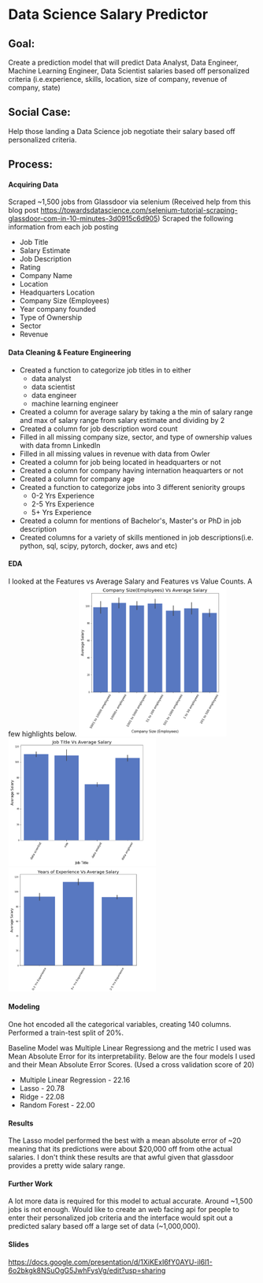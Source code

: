 # Data Science Salary Predictor

## Goal: 
Create a prediction model that will predict Data Analyst, Data Engineer, Machine Learning Engineer, Data Scientist salaries based off personalized criteria (i.e.experience, skills, location, size of company, revenue of company, state)

## Social Case: 
Help those landing a Data Science job negotiate their salary based off personalized criteria.


## Process:
#### Acquiring Data
Scraped ~1,500 jobs from Glassdoor via selenium
(Received help from this blog post https://towardsdatascience.com/selenium-tutorial-scraping-glassdoor-com-in-10-minutes-3d0915c6d905)
Scraped the following information from each job posting
* Job Title
* Salary Estimate
* Job Description
* Rating
* Company Name
* Location
* Headquarters Location
* Company Size (Employees)
* Year company founded
* Type of Ownership
* Sector
* Revenue

#### Data Cleaning & Feature Engineering
* Created a function to categorize job titles in to either 
  * data analyst
  * data scientist
  * data engineer 
  * machine learning engineer
* Created a column for average salary by taking a the min of salary range and max of salary range from salary estimate and dividing by 2 
* Created a column for job description word count
* Filled in all missing company size, sector, and type of ownership values with data fromn LinkedIn
* Filled in all missing values in revenue with data from Owler
* Created a column for job being located in headquarters or not
* Created a column for company having internation heaquarters or not
* Created a column for company age
* Created a function to categorize jobs into 3 different seniority groups 
  * 0-2 Yrs Experience
  * 2-5 Yrs Experience
  * 5+ Yrs Experience
* Created a column for mentions of Bachelor's, Master's or PhD in job description
* Created columns for a variety of skills mentioned in job descriptions(i.e. python, sql, scipy, pytorch, docker, aws and etc)

#### EDA
I looked at the Features vs Average Salary and Features vs Value Counts.
A few highlights below.
<img src="Project%20Images/Comp_Size.png" width="300">
<img src="Project%20Images/Job_Titles.png" width="300">
<img src="Project%20Images/Seniority.png" width="300">

#### Modeling
One hot encoded all the categorical variables, creating 140 columns. 
Performed a train-test split of 20%.

Baseline Model was Multiple Linear Regressiong and the metric I used was Mean Absolute Error for its interpretability.
Below are the four models I used and their Mean Absolute Error Scores. (Used a cross validation score of 20)
 * Multiple Linear Regression - 22.16
 * Lasso - 20.78
 * Ridge - 22.08
 * Random Forest - 22.00 

#### Results
The Lasso model performed the best with a mean absolute error of ~20 meaning that its predictions were about $20,000 off from othe actual salaries. I don't think these results are that awful given that glassdoor provides a pretty wide salary range.

#### Further Work
A lot more data is required for this model to actual accurate.
Around ~1,500 jobs is not enough. 
Would like to create an web facing api for people to enter their personalized job criteria and the interface would spit out a predicted salary based off a large set of data (~1,000,000).

#### Slides
https://docs.google.com/presentation/d/1XiKExI6fY0AYU-il6l1-6o2bkgk8NSuOgG5JwhFysVg/edit?usp=sharing
